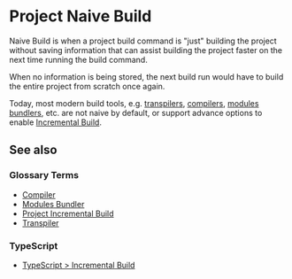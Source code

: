 # Project Naive Build

Naive Build is when a project build command is "just" building the project without saving information that can assist building the project faster on the next time running the build command.

When no information is being stored, the next build run would have to build the entire project from scratch once again.

Today, most modern build tools, e.g. [transpilers](./transpiler.md), [compilers](./compiler.md), [modules bundlers](./modules/modules-bundler.md), etc. are not naive by default, or support advance options to enable [Incremental Build](./project-incremental-build.md).

## See also

### Glossary Terms

- [Compiler](./compiler.md)
- [Modules Bundler](./modules/modules-bundler.md)
- [Project Incremental Build](./project-incremental-build.md)
- [Transpiler](./transpiler.md)

### TypeScript

- [TypeScript > Incremental Build](../typescript/optimizations/incremental-builds.md)

